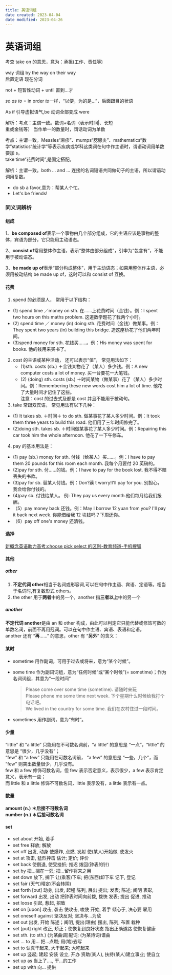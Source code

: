 ```yaml
---
title: 英语词组
date created: 2023-04-04
date modified: 2023-04-26
---
```


# 英语词组

考查 take on 的意思，意为：承担(工作、责任等)

way 词组 by the way on their way  
后置定语 现在分词

not + 短暂性动词 + until 直到…才

*so* *as* *to* = in order *to*一样，“以便，为的是…”，后面跟目的状语

As if 引导虚拟语气,be 动词全部变成 were

解析：考点：主谓一致。数词+名词（表示时间|、长短  
重或金钱等） 当作单一的数量时，谓话动词为单数

考点：主谓一致。Measles“麻疹”、mumps“腮腺炎”、mathematics“数学”statistics“统计学”等表示疾病或学科这类词在句中作主语时，谓语动词用单数要加 s。  
take time“花费时间”,是固定搭配。

解析：主谓一致。both … and … 连接的名词短语共同做句子的主语，所以谓语动词用复数。

- do sb a favor,意为：帮某人个忙。
- Let's be friends!

### 同义词辨析

#### 组成

1、**be composed of**表示一个事物由几个部分组成，它的主语应该是事物的整体，宾语为部分，它只能用主动语态。

2、**consist of**常用整体作主语，表示“整体由部分组成”，引申为“包含有”，不能用于被动语态。

3、**be made up of**表示“部分构成整体”，用于主动语态；如果用整体作主语，必须用被动结构 be made up of，这时可以和 consist of 互换。

#### 花费

1. spend 的必须是人， 常用于以下结构：

- (1) spend time ／money on sth. 在……上花费时间（金钱）。例：I spent two hours on this maths problem. 这道数学题花了我两个小时。
- (2) spend time ／ money (in) doing sth. 花费时间（金钱）做某事。例：They spent two years (in) building this bridge. 造这座桥花了他们两年时间。
- (3)spend money for sth. 花钱买……。例：His money was spent for books. 他的钱用来买书了。

2. cost 的主语或某种活动， 还可以表示“值”， 常见用法如下：
   - (1)sth. costs (sb.) ＋金钱某物花了（某人）多少钱。例：A new computer costs a lot of money. 买一台要花一大笔钱。
   - (2) (doing) sth. costs (sb.) ＋时间某物（做某事）花了（某人）多少时间。例：Remembering these new words cost him a lot of time. 他花了大量时间才记住了这些。  
     注意：cost 的过去式及都是 cost 并且不能用于被动句。
3. take 常跟双宾语， 常见用法有以下几种：

- (1) It takes sb. ＋时间＋ to do sth. 做某事花了某人多少时间。例：It took them three years to build this road. 他们用了三年时间修完了。
- (2)doing sth. takes sb. ＋时间做某事花了某人多少时间。例：Repairing this car took him the whole afternoon. 他花了一下午修车。

4. pay 的基本用法是：

- (1) pay (sb.) money for sth. 付钱（给某人）买……。例：I have to pay them 20 pounds for this room each month. 我每个月要付 20 英磅的。
- (2)pay for sth. 付……的钱。例：I have to pay for the book lost. 我不得不赔丢失的书款。
- (3)pay for sb. 替某人付钱。例：Don?蒺 t worry!I'll pay for you. 别担心， 我会给你付钱的。
- (4)pay sb. 付钱给某人。 例: They pay us every month.他们每月给我们报酬。
- （5）pay money back 还钱。例：May I borrow 12 yuan from you? I'll pay it back next week. 你能借给我 12 块钱吗？下周还你。
- （6）pay off one's money 还清钱。

#### 选择

[新概念英语助力高考:choose pick select 的区别-教育频道-手机搜狐](https://m.sohu.com/n/473129496/?wscrid=95360_2)

#### 其他

##### other

1. **不定代词 other**相当于名词或形容词,可以在句中作主语、宾语、定语等。相当于名词时,有复数形式 others。
2. the other 用于**两者**中的另一个，another 指**三者以上**中的另一个

##### another

**不定代词 another**是由 an 和 other 构成，由此可以判定它只能代替或修饰可数的单数名词，前面不再用冠词。可以在句中作主语、宾语、表语和定语。  
another 还有 “**再**……” 的意思，other 有 “**另外**” 的含义：

#### 某时

- sometime 用作副词，可用于过去或将来，意为“某个时候”。
- some time 作为副词词组，意为“任何时候”或“某个时候”(= sometime)；作为名词词组，其意为“一段时间”

  > Please come over some time (sometime). 请随时来玩  
  > Please phone me some time next week. 下个星期什么时候给我打个电话吧。  
  > We lived in the country for some time. 我们在农村住过一段时间。

- sometimes 用作副词，意为“有时”。

#### 少量

“little” 和 “a little” 只能用在不可数名词前，“a little” 的意思是 “一点”，“little” 的意思是 “很少，几乎没有”；  
“few” 和 “a few” 只能用在可数名词前， “a few” 的意思是 “一些，几个”，而 “few” 则突出数量很少，几乎没有。  
few 和 a few 修饰可数名词，但 few 表示否定意义，表示很少，a few 表示肯定意义，表示有一些；  
而 little 和 a little 修饰不可数名词，little 表示没有，a little 表示有一点。

#### 数量

**amount (n.) ＊后接不可数名词**  
**number (n.) ＊后接可数名词**

#### set

- set about 开始, 着手
- set free 释放; 解放
- set off 出发, 动身 使爆炸, 点燃, 发射 使(某人)开始做, 使发火
- set at 攻击, 猛烈抨击 估计; 定价; 评价
- set back 使倒退, 使受挫折; 推迟 拨回(钟表的针)
- set by 把…搁在一旁; 把…留作将来之用
- set down 放下, 搁下 让(乘客)下车; 把(东西)卸下车 记下, 登记
- set fair (天气)晴定(不会转阴)
- set forth [out] 动身, 出发, 起程 陈列, 展出 提出; 发表; 陈述; 阐明 表彰,
- set forward 出发, 出动 把钟表时间向前拨, 拨快 发表; 提出 促进, 推动
- set loose 引起, 惹起, 招致
- set on [upon] 攻击, 袭击 使攻击, 唆使 开始, 着手 倾心于, 决心要 雇用
- set oneself against 坚决反对; 坚决与…为敌
- set out 出发, 开始 陈述；阐明, 提出(理由) 摆出, 陈列, 布置 栽种
- set [put] right 改正, 矫正；使恢复到良好状态 指出正确道路 使恢复健康
- set sth. (to sth.) (为某曲调)配词; (为某诗词)谱曲
- set … to 用… 把…点燃; 用(笔)去写
- set to 认真干起来, 大干起来; 大吃起来
- set up 竖起; 建起 安装 设立, 开办 资助(某人), 扶持(某人)建立事业; 使自立
- set up as 当上了…., 干…的工作
- set up with 向… 提供
